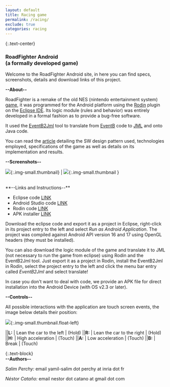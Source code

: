 ```yaml
---
layout: default
title: Racing game
permalink: /racing/
exclude: true
categories: racing
---
```


{:.text-center}
### RoadFighter Android <br> (a formally developed game)

Welcome to the RoadFighter Android site, in here you can find specs, screenshots, details and download links of this project.

**--About--**

RoadFighter is a remake of the old NES (nintendo entertainment system) [game][game], it was programmed for the Android platform using the [Rodin][rodin] plugin on the [Eclipse IDE][eclipse]. Its logic module (rules and behavior) was entirely developed in a formal fashion as to provide a bug-free software.

It used the [EventB2Jml][eventb2jml] tool to translate from [EventB][eventb] code to [JML][jml] and onto Java code.

You can read the [article] detailing the SW design pattern used, technologies employed, specifications of the game as well as details on its implementation and results.

**--Screenshots--**

[![][screenshot1]][screenshot1]{:.img-small.thumbnail} | [![][screenshot2]][screenshot2]{:.img-small.thumbnail }

<br>
**--Links and Instructions--**

- Eclipse code [LINK][eclipse-code]
- Android Studio code [LINK][android-code]
- Rodin code [LINK][rodin-code]
- APK installer [LINK][installer]

Download the eclipse code and export it as a project in Eclipse, right-click in its project entry to the left and select _Run as Android Application_. The project was compiled against Android API version 16 and 17 using OpenGL headers (they must be installed).

You can also download the logic module of the game and translate it to JML (not necessary to run the game from eclipse) using Rodin and the EventB2Jml tool. Just export it as a project in Rodin, install the EventB2Jml in Rodin, select the project entry to the left and click the menu bar entry called _EventB2Jml_ and select translate!

In case you don't want to deal with code, we provide an APK file for direct installation into the Android Device (with OS v2.3 or later).

**--Controls--**

All possible interactions with the application are touch screen events, the image below details their position:

[![][controls]][controls]{:.img-small.thumbnail.float-left} 

||**L:** | Lean the car to the left  | (Hold)
||**R:** | Lean the car to the right | (Hold)
||**H:** | High acceleration         | (Touch)
||**A:** | Low acceleration          | (Touch)
||**B:** | Break                     | (Touch)

{:.text-block}
<br>
**--Authors--**

_Salim Perchy:_ email yamil-salim dot perchy at inria dot fr

_Néstor Cataño:_ email nestor dot catano at gmail dot com

[game]:       http://en.wikipedia.org/wiki/Road_Fighter
[rodin]:      https://sourceforge.net/projects/rodin-b-sharp/
[eclipse]:    http://www.eclipse.org/
[eventb2jml]: https://arxiv.org/pdf/1309.2339.pdf
[eventb]:     http://wiki.event-b.org/
[jml]:        http://www.eecs.ucf.edu/~leavens/JML/
[article]:    /assets/pdf/formal_game.pdf

[screenshot1]:  /assets/img/racing-screenshot1.png
[screenshot2]:  /assets/img/racing-screenshot2.png
[controls]:     /assets/img/racing-controls.png
[eclipse-code]: /assets/other/RoadFighter-Eclipse.zip
[android-code]: /assets/other/RoadFighter-Android.zip
[rodin-code]:   /assets/other/RoadFighter-EventB.zip
[installer]:    /assets/other/RoadFighter-Android.apk
